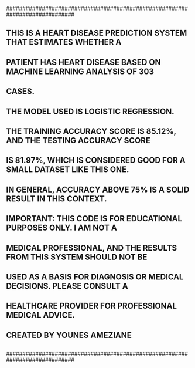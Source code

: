 #############################################################################
##                                                                         ##
## THIS IS A HEART DISEASE PREDICTION SYSTEM THAT ESTIMATES WHETHER A      ##
## PATIENT HAS HEART DISEASE BASED ON MACHINE LEARNING ANALYSIS OF 303     ##
## CASES.                                                                  ##
##                                                                         ##
## THE MODEL USED IS LOGISTIC REGRESSION.                                  ##
##                                                                         ##
## THE TRAINING ACCURACY SCORE IS 85.12%, AND THE TESTING ACCURACY SCORE   ##
## IS 81.97%, WHICH IS CONSIDERED GOOD FOR A SMALL DATASET LIKE THIS ONE.  ##
## IN GENERAL, ACCURACY ABOVE 75% IS A SOLID RESULT IN THIS CONTEXT.       ##
##                                                                         ##
## IMPORTANT: THIS CODE IS FOR EDUCATIONAL PURPOSES ONLY. I AM NOT A       ##
## MEDICAL PROFESSIONAL, AND THE RESULTS FROM THIS SYSTEM SHOULD NOT BE    ##
## USED AS A BASIS FOR DIAGNOSIS OR MEDICAL DECISIONS. PLEASE CONSULT A    ##
## HEALTHCARE PROVIDER FOR PROFESSIONAL MEDICAL ADVICE.                    ##
##                                                                         ##
## CREATED BY YOUNES AMEZIANE                                              ##
##                                                                         ##
#############################################################################
